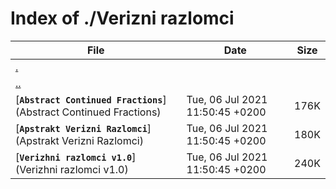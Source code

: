 # Index of ./Verizni razlomci

File | Date | Size
--- | --- | ---
[.](.) | |
[..](..) | |
[**`Abstract Continued Fractions`**](Abstract Continued Fractions) | Tue, 06 Jul 2021 11:50:45 +0200 | 176K
[**`Apstrakt Verizni Razlomci`**](Apstrakt Verizni Razlomci) | Tue, 06 Jul 2021 11:50:45 +0200 | 180K
[**`Verizhni razlomci v1.0`**](Verizhni razlomci v1.0) | Tue, 06 Jul 2021 11:50:45 +0200 | 240K
